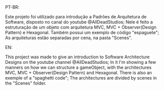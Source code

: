PT-BR:

Este projeto foi utilizado para introdução a Padrões de Arquitetura de Software, disposto no canal do youtube @AllDeadStudios;
Nele é feito a estruturação de um objeto com arquitetura MVC, MVC + Observer(Design Pattern) e Hexagonal. Também possui um exemplo de código "espaguete";
As arquiteturas estão separadas por cena, na pasta "Scenes".


EN:

This project was made to give an introduction to Software Architecture Designs on the youtube channel @AllDeadStudios;
In it I'm showing a few manners on how we can structure a gameObject, with the architectures MVC, MVC + Observer(Design Pattern) and Hexagonal. There is also an exemple of a "spaghetti code";
The architectures are divided by scenes in the "Scenes" folder.
